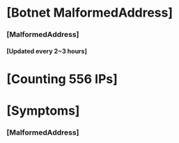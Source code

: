 # [Botnet MalformedAddress]
### [MalformedAddress]
#### [Updated every 2~3 hours]

# [Counting 556 IPs]

# [Symptoms] 
###   [MalformedAddress]
